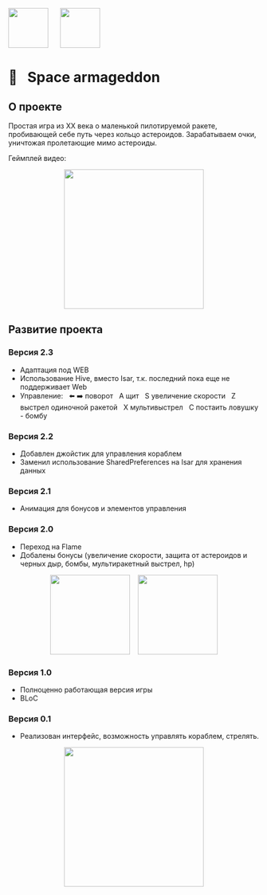 [<img src="https://github.com/RNOVOSELOV/flutter_space_armageddon/blob/main/resources/flutter_logo.png"  height="80">](https://flutter.dev/)  &nbsp;&nbsp;&nbsp;&nbsp;   [<img src="https://github.com/RNOVOSELOV/flutter_space_armageddon/blob/main/resources/flame_logo.png"  height="80">](https://flame-engine.org/)   

#  🚀&nbsp;&nbsp; Space armageddon

## О проекте

Простая игра из XX века о маленькой пилотируемой ракете, пробивающей себе путь через кольцо астероидов.
Зарабатываем очки, уничтожая пролетающие мимо астероиды.

Геймплей видео:
<p align="center">
  <img src="https://github.com/RNOVOSELOV/flutter_space_armageddon/blob/main/resources/gameplay.gif" height="280" />
</p>

## Развитие проекта 

### Версия 2.3
- Адаптация под WEB
- Использование Hive, вместо Isar, т.к. последний пока еще не поддерживает Web
- Управление: 
&nbsp;&nbsp;⬅️ ➡️ поворот
&nbsp;&nbsp;A щит
&nbsp;&nbsp;S увеличение скорости
&nbsp;&nbsp;Z выстрел одиночной ракетой
&nbsp;&nbsp;X мультивыстрел
&nbsp;&nbsp;C постаить ловушку - бомбу

### Версия 2.2
- Добавлен джойстик для управления кораблем
- Заменил использование SharedPreferences на Isar для хранения данных

### Версия 2.1

- Анимация для бонусов и элементов управления

### Версия 2.0

- Переход на Flame
- Добалены бонусы (увеличение скорости, защита от астероидов и черных дыр, бомбы, мультиракетный выстрел, hp)

<p align="center">
  <img src="https://github.com/RNOVOSELOV/flutter_space_armageddon/blob/main/resources/gun.gif" height="160" />
  &nbsp;&nbsp;
  <img src="https://github.com/RNOVOSELOV/flutter_space_armageddon/blob/main/resources/bombs.gif" height="160" />
</p>

### Версия 1.0

- Полноценно работающая версия игры
- BLoC 

### Версия 0.1

- Реализован интерфейс, возможность управлять кораблем, стрелять.

<p align="center">
  <img src="https://github.com/RNOVOSELOV/flutter_space_armageddon/blob/main/resources/space_armaggedon.gif" height="280" />
</p>

